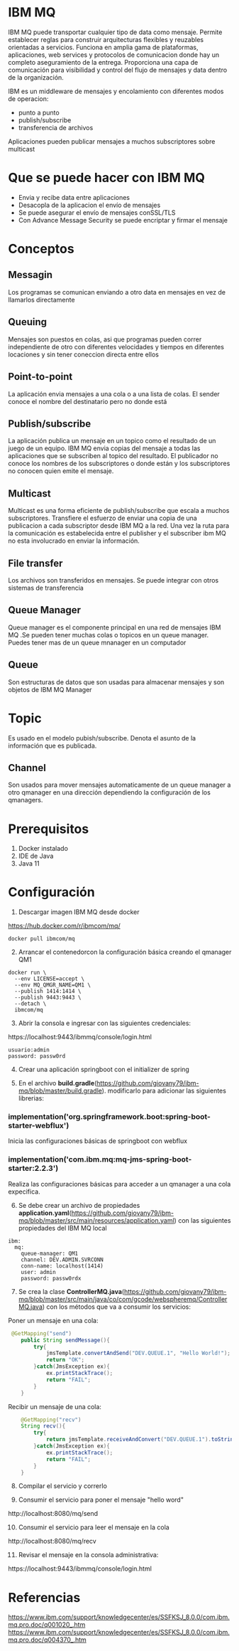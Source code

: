 # IBM MQ

IBM MQ puede transportar cualquier tipo de data como mensaje. Permite establecer reglas para construir arquitecturas flexibles y reuzables orientadas a servicios. Funciona en amplia gama de plataformas, aplicaciones, web services y protocolos de comunicacion donde hay un completo aseguramiento de la entrega. Proporciona una capa de comunicación para visibilidad y control del flujo de mensajes y data dentro de la organización.

IBM es un middleware de mensajes y encolamiento con diferentes modos de operacion:
- punto a punto
- publish/subscribe
- transferencia de archivos

Aplicaciones pueden publicar mensajes a muchos subscriptores sobre multicast

# Que se puede hacer con IBM MQ
- Envia y recibe data entre aplicaciones
- Desacopla de la aplicacion el envío de mensajes
- Se puede asegurar el envío de mensajes conSSL/TLS
- Con Advance Message Security se puede encriptar y firmar el mensaje


# Conceptos

## Messagin
Los programas se comunican enviando a otro data en mensajes en vez de llamarlos directamente

## Queuing
Mensajes son puestos en colas, asi que programas pueden correr independiente de otro con diferentes velocidades y tiempos en diferentes locaciones y sin tener coneccion directa entre ellos

## Point-to-point
La aplicación envia mensajes a una cola o a una lista de colas. El sender conoce el nombre del destinatario pero no donde está

## Publish/subscribe
La aplicación publica un mensaje en un topico como el resultado de un juego de un equipo. IBM MQ envia copias del mensaje a todas las aplicaciones que se subscriben al topico del resultado. El publicador no conoce los nombres de los subscriptores o donde están y los subscriptores no conocen quien emite el mensaje.

## Multicast
Multicast es una forma eficiente de publish/subscribe que escala a muchos subscriptores. Transfiere el esfuerzo de enviar una copia de una publicacion a cada subscriptor desde IBM MQ a la red. Una vez la ruta para la comunicación es estabelecida entre el publisher y el subscriber ibm MQ no esta involucrado en enviar la información.

## File transfer
Los archivos son transferidos en mensajes. Se puede integrar con otros sistemas de transferencia

## Queue Manager
Queue manager es el componente principal en una red de mensajes IBM MQ .Se pueden tener muchas colas o topicos en un queue manager. Puedes tener mas de un queue mnanager en un computador

## Queue
Son estructuras de datos que son usadas para almacenar mensajes y son objetos de IBM MQ Manager

# Topic
Es usado en el modelo pubish/subscribe. Denota el asunto de la información que es publicada. 

## Channel
Son usados para mover mensajes automaticamente de un queue manager a otro qmanager en una dirección dependiendo la configuración de los qmanagers.

# Prerequisitos
1. Docker instalado
2. IDE de Java
3. Java 11

# Configuración

1. Descargar imagen IBM MQ desde docker

https://hub.docker.com/r/ibmcom/mq/

```console
docker pull ibmcom/mq
```

2. Arrancar el contenedorcon la configuración básica creando el qmanager QM1

```console
docker run \
  --env LICENSE=accept \
  --env MQ_QMGR_NAME=QM1 \
  --publish 1414:1414 \
  --publish 9443:9443 \
  --detach \
  ibmcom/mq
  ```
 3. Abrir la consola e ingresar con las siguientes credenciales:
 
 https://localhost:9443/ibmmq/console/login.html
 
 ```console
 usuario:admin
 password: passw0rd
```
4. Crear una aplicación springboot con el initializer de spring

5. En el archivo **build.gradle**(https://github.com/giovany79/ibm-mq/blob/master/build.gradle). modificarlo para adicionar las siguientes librerias:

### implementation('org.springframework.boot:spring-boot-starter-webflux')
Inicia las configuraciones básicas de springboot con webflux

### implementation('com.ibm.mq:mq-jms-spring-boot-starter:2.2.3')
Realiza las configuraciones básicas para acceder a un qmanager a una cola expecifica.

6. Se debe crear un archivo de propiedades **application.yaml**(https://github.com/giovany79/ibm-mq/blob/master/src/main/resources/application.yaml) con las siguientes propiedades del IBM MQ local

```console
ibm:
  mq:
    queue-manager: QM1
    channel: DEV.ADMIN.SVRCONN
    conn-name: localhost(1414)
    user: admin
    password: passw0rdx
```

7. Se crea la clase **ControllerMQ.java**(https://github.com/giovany79/ibm-mq/blob/master/src/main/java/co/com/gcode/webspheremq/ControllerMQ.java) con los métodos que va a consumir los servicios:

Poner un mensaje en una cola:
```java
 @GetMapping("send")
    public String sendMessage(){
        try{
            jmsTemplate.convertAndSend("DEV.QUEUE.1", "Hello World!");
            return "OK";
        }catch(JmsException ex){
            ex.printStackTrace();
            return "FAIL";
        }
    }

```
Recibir un mensaje de una cola:

```java
    @GetMapping("recv")
    String recv(){
        try{
            return jmsTemplate.receiveAndConvert("DEV.QUEUE.1").toString();
        }catch(JmsException ex){
            ex.printStackTrace();
            return "FAIL";
        }
    }
```
8. Compilar el servicio y correrlo

9. Consumir el servicio para poner el mensaje "hello word"

http://localhost:8080/mq/send

10. Consumir el servicio para leer el mensaje en la cola

http://localhost:8080/mq/recv

11. Revisar el mensaje en la consola administrativa:

https://localhost:9443/ibmmq/console/login.html

# Referencias
https://www.ibm.com/support/knowledgecenter/es/SSFKSJ_8.0.0/com.ibm.mq.pro.doc/q001020_.htm
https://www.ibm.com/support/knowledgecenter/es/SSFKSJ_8.0.0/com.ibm.mq.pro.doc/q004370_.htm
